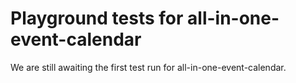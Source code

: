 # Playground tests for all-in-one-event-calendar
We are still awaiting the first test run for all-in-one-event-calendar.
